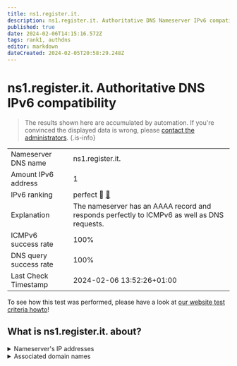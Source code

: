 ```yaml
---
title: ns1.register.it.
description: ns1.register.it. Authoritative DNS Nameserver IPv6 compatibility
published: true
date: 2024-02-06T14:15:16.572Z
tags: rank1, authdns
editor: markdown
dateCreated: 2024-02-05T20:58:29.248Z
---
```


# ns1.register.it. Authoritative DNS IPv6 compatibility

> The results shown here are accumulated by automation. If you're convinced the displayed data is wrong, please [contact the administrators](/howto/chat). 
{.is-info}




|   |   |
| - | - |
| Nameserver DNS name | ns1.register.it.
| Amount IPv6 address | 1
| IPv6 ranking | perfect :1st_place_medal: [🔗](/howto/ranking) |
| Explanation | The nameserver has an AAAA record and responds perfectly to ICMPv6 as well as DNS requests. |
| ICMPv6 success rate | 100%|
| DNS query success rate | 100% |
| Last Check Timestamp | 2024-02-06 13:52:26+01:00 |

To see how this test was performed, please have a look at [our website test criteria howto](/howto/testcriteria/authdns)!


## What is ns1.register.it. about?




<details>
<summary>Nameserver's IP addresses</summary>

2604:e180:1032::ffff:6ba2:c590

</details>



<details>
<summary>Associated domain names</summary>

www.recordati.com

</details>
